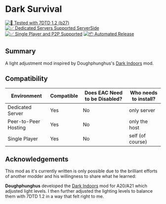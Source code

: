 # Dark Survival

[![🧪 Tested with 7DTD 1.2 (b27)](https://img.shields.io/badge/🧪%20Tested%20with-7DTD%201.2%20(b27)-blue.svg)](https://7daystodie.com/)
[![✅ Dedicated Servers Supported ServerSide](https://img.shields.io/badge/✅%20Dedicated%20Servers-Supported%20Serverside-blue.svg)](https://7daystodie.com/)
[![✅ Single Player and P2P Supported](https://img.shields.io/badge/✅%20Single%20Player%20and%20P2P-Supported-blue.svg)](https://7daystodie.com/)
[![📦 Automated Release](https://github.com/jonathan-robertson/darkness-survival/actions/workflows/release.yml/badge.svg)](https://github.com/jonathan-robertson/darkness-survival/actions/workflows/release.yml)

## Summary

A light adjustment mod inspired by Doughphunghus's [Dark Indoors](https://7daystodiemods.com/dark-indoors/) mod.

## Compatibility

| Environment          | Compatible | Does EAC Need to be Disabled? | Who needs to install? |
| -------------------- | ---------- | ----------------------------- | --------------------- |
| Dedicated Server     | Yes        | No                            | only server           |
| Peer-to-Peer Hosting | Yes        | No                            | only the host         |
| Single Player        | Yes        | No                            | self (of course)      |

## Acknowledgements

This mod as it's currently written is only possible due to the brilliant efforts of another modder and his willingness to share what he learned:

**Doughphunghus** developed the [Dark Indoors](https://7daystodiemods.com/dark-indoors/) mod for A20/A21 which adjusted light levels. I then further adjusted the lighting levels to balance them with 7DTD 1.2 in a way that felt right to me.

